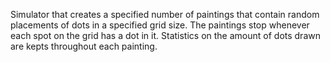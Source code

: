 Simulator that creates a specified number of paintings that contain random placements of dots in a specified grid size. The paintings stop whenever each spot on the grid has a dot in it. Statistics on the amount of dots drawn are kepts throughout each painting.
